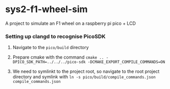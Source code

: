# sys2-f1-wheel-sim
A project to simulate an F1 wheel on a raspberry pi pico + LCD

### Setting up clangd to recognise PicoSDK

1. Navigate to the `pico/build` directory

2. Prepare cmake with the command `cmake .. -DPICO_SDK_PATH=../../../pico-sdk -DCMAKE_EXPORT_COMPILE_COMMANDS=ON`

3. We need to symlinkt to the project root, so navigate to the root project directory and symlink with `ln -s pico/build/compile_commands.json compile_commands.json`
